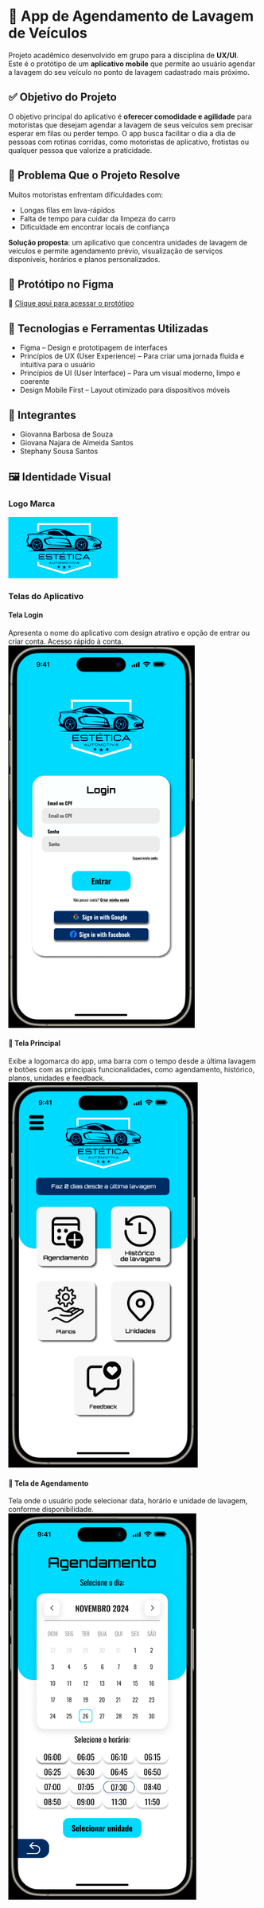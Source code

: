 # 🚗 App de Agendamento de Lavagem de Veículos

Projeto acadêmico desenvolvido em grupo para a disciplina de **UX/UI**.  
Este é o protótipo de um **aplicativo mobile** que permite ao usuário agendar a lavagem do seu veículo no ponto de lavagem cadastrado mais próximo.

## ✅ Objetivo do Projeto

O objetivo principal do aplicativo é **oferecer comodidade e agilidade** para motoristas que desejam agendar a lavagem de seus veículos sem precisar esperar em filas ou perder tempo. O app busca facilitar o dia a dia de pessoas com rotinas corridas, como motoristas de aplicativo, frotistas ou qualquer pessoa que valorize a praticidade.

## 🧩 Problema Que o Projeto Resolve

Muitos motoristas enfrentam dificuldades com:

- Longas filas em lava-rápidos
- Falta de tempo para cuidar da limpeza do carro
- Dificuldade em encontrar locais de confiança

**Solução proposta**: um aplicativo que concentra unidades de lavagem de veículos e permite agendamento prévio, visualização de serviços disponíveis, horários e planos personalizados.

## 🎨 Protótipo no Figma

🔗 [Clique aqui para acessar o protótipo](https://www.figma.com/proto/4sAz3TVxPvOde5MPHqCWy8/ADO-2---UX-UI?node-id=130-247&starting-point-node-id=130%3A247&t=0tQ0wEpAGje9hue6-1)

## 🧠 Tecnologias e Ferramentas Utilizadas

- Figma – Design e prototipagem de interfaces
- Princípios de UX (User Experience) – Para criar uma jornada fluida e intuitiva para o usuário
- Princípios de UI (User Interface) – Para um visual moderno, limpo e coerente
- Design Mobile First – Layout otimizado para dispositivos móveis

## 👥 Integrantes

- Giovanna Barbosa de Souza  
- Giovana Najara de Almeida Santos
- Stephany Sousa Santos

## 🖼️ Identidade Visual

### Logo Marca
![Logo](logo-marca.png)

### Telas do Aplicativo

#### Tela Login
Apresenta o nome do aplicativo com design atrativo e opção de entrar ou criar conta. Acesso rápido à conta.
![Tela Login](tela-login.png)

#### 🔹 Tela Principal
Exibe a logomarca do app, uma barra com o tempo desde a última lavagem e botões com as principais funcionalidades, como agendamento, histórico, planos, unidades e feedback.
![Tela Principal](tela-inicio.png)

#### 🔹 Tela de Agendamento
Tela onde o usuário pode selecionar data, horário e unidade de lavagem, conforme disponibilidade.
![Tela Agendamento](tela-agendamento.png)

